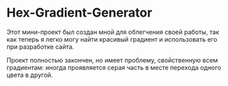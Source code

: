 # Hex-Gradient-Generator

Этот мини-проект был создан мной для облегчения своей работы, так как теперь я легко могу найти красивый градиент и использовать его при разработке сайта.

Проект полностью закончен, но имеет проблему, свойственную всем градиентам: иногда проявляется серая часть в месте перехода одного цвета в другой.
